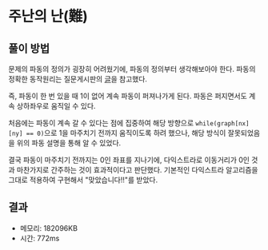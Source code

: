 # 주난의 난(難)

## 풀이 방법

문제의 파동의 정의가 굉장히 어려웠기에, 파동의 정의부터 생각해보아야 한다.
파동의 정확한 동작원리는 질문게시판의 [글](https://www.acmicpc.net/board/view/147270)을 참고했다.

즉, 파동이 한 번 있을 때 1이 없어 계속 파동이 퍼져나가게 된다. 파동은 퍼지면서도 계속 상하좌우로 움직일 수 있다.

처음에는 파동이 계속 갈 수 있다는 점에 집중하여 해당 방향으로 `while(graph[nx][ny] == 0)`으로 1을 마주치기 전까지 움직이도록 하려 했으나, 해당 방식이 잘못되었음을 위의 파동 설명을 통해 알 수 있었다.

결국 파동이 마주치기 전까지는 0인 좌표를 지나기에, 다익스트라로 이동거리가 0인 것과 마찬가지로 간주하는 것이 효과적이다고 판단했다.
기본적인 다익스트라 알고리즘을 그대로 적용하여 구현해서 "맞았습니다!!"를 받았다.

## 결과

- 메모리: 182096KB
- 시간: 772ms